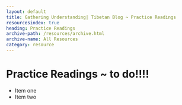 ```yaml
---
layout: default
title: Gathering Understanding| Tibetan Blog ~ Practice Readings
resourcesindex: true
heading: Practice Readings
archive-path: /resources/archive.html
archive-name: All Resources
category: resource
---
```

# Practice Readings ~ to do!!!!

* Item one
* Item two